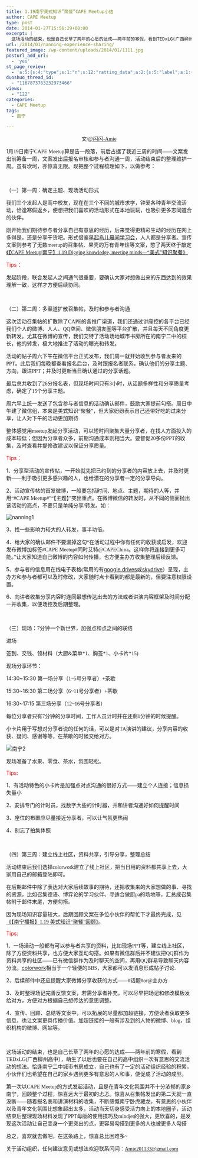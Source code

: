 ```yaml
---
title: 1.19南宁美式知识”聚餐”CAPE Meetup小结
author: CAPE Meetup
type: post
date: 2014-01-27T15:56:29+00:00
excerpt: |
  这场活动的结束，也是自己长草了两年的心愿的达成——两年前的寒假，看到TEDxLG(广西柳州高中），萌生了以后也要在自己的高中组织一次有意思的交流活动的想法。恰逢南宁二中城市书房成立，自己也有了一定的活动组织经验的积累，小伙伴们也希望在自己的家乡遇到更多有意思的人和事，便促成了活动的成型。
url: /2014/01/nanning-experience-sharing/
featured_image: /wp-content/uploads/2014/01/1111.jpg
posturl_add_url:
  - 'yes'
st_page_review:
  - 'a:5:{s:4:"type";s:1:"n";s:12:"ratting_data";a:2:{s:5:"label";a:1:{i:0;s:0:"";}s:5:"score";a:1:{i:0;s:1:"0";}}s:7:"postion";s:2:"tl";s:5:"title";s:0:"";s:11:"score_label";s:0:"";}'
duoshuo_thread_id:
  - "1167873763232973466"
views:
  - "122"
categories:
  - CAPE Meetup
tags:
  - 南宁

---
```

<p style="text-align: center;">
  文<span style="font-family: 'Times New Roman';">/<a href="http://weibo.com/1696816107/profile" target="_blank">@</a></span><span style="font-family: 宋体;"><a href="http://weibo.com/1696816107/profile" target="_blank">闪闪-Amie</a></span>
</p>

1<span style="font-family: 宋体;">月</span><span style="font-family: 'Times New Roman';">19</span><span style="font-family: 宋体;">日南宁</span><span style="font-family: 'Times New Roman';">CAPE Meetup</span><span style="font-family: 宋体;">算是告一段落，前后占据了我近三周的时间</span><span style="font-family: 'Times New Roman';">——</span><span style="font-family: 宋体;">文案发出前筹备一周，文案发出后报名审核和参与者沟通一周，活动结束后的整理维护一周。虽有坎坷，亦惊喜无限。现把整个过程梳理如下，以做参考：</span>

&nbsp;

（一）第一周：确定主题、现场活动形式

我们三个发起人是高中校友，现在在三个不同的城市求学，钟爱各种青年交流活动，恰逢寒假返乡，便想把我们喜欢的活动形式在本地玩玩，也吸引更多志同道合的伙伴。

刚开始我们期待参与者分享自己有意思的经历，后来觉得更精彩生动的经历在网上多得是，还是分享干货吧。形式借鉴[早起鸟儿晨间学习会][1]，人人都是分享者。宣传文案则参考了无数<span style="font-family: 'Times New Roman';">meetup</span><span style="font-family: 宋体;">的召集帖、果壳的万有青年烩等文案，憋了两天终于敲定</span>[《【<span style="font-family: 'Times New Roman';">CAPE Meetup|</span><span style="font-family: 宋体;">南宁】</span><span style="font-family: 'Times New Roman';">1.19 Digging knowledge, meeting minds—“</span><span style="font-family: 宋体;">美式</span><span style="font-family: 'Times New Roman';">”</span><span style="font-family: 宋体;">知识聚餐》</span>][2]

<span style="color: #ff0000;">Tips<span style="font-family: 宋体;">：</span></span>

发起阶段，联合发起人之间通气很重要，要确认大家对想做出来的东西达到的效果理解一致，这样才方便后续协同。

&nbsp;

（二）第二周：多渠道扩散召集帖，及时和参与者沟通

这次活动召集帖的扩散除了<span style="font-family: 'Times New Roman';">CAPE</span><span style="font-family: 宋体;">的各推广渠道，我们还通过讲座控的各平台已经我们个人的微博、人人、</span><span style="font-family: 'Times New Roman';">QQ</span><span style="font-family: 宋体;">空间、微信朋友圈等平台扩散，并且每天不同角度更新转发。尤其在微博的宣传，我们艾特了活动场地城市书房所在的南宁二中的校长，他的转发，极大地推进了活动的曝光和转发。</span>

活动的帖子周六下午在微信平台正式发布，我们周一就开始收到参与者发来的<span style="font-family: 'Times New Roman';">PPT</span><span style="font-family: 宋体;">。此后我们每晚都查看报名后台，及时跟报名者联系，确认他们的分享主题、方向，跟进</span><span style="font-family: 'Times New Roman';">PPT</span><span style="font-family: 宋体;">；并及时更新当日确认通过的分享话题。</span>

最后总共收到了<span style="font-family: 'Times New Roman';">26</span><span style="font-family: 宋体;">分报名表，但现场时间只有</span><span style="font-family: 'Times New Roman';">3</span><span style="font-family: 宋体;">小时，从话题多样性和分享质量考虑，确定了</span><span style="font-family: 'Times New Roman';">15</span><span style="font-family: 宋体;">个分享主题。</span>

周六早上统一发送了包含参与者信息的活动确认邮件，鼓励大家提前勾搭。周日中午建了微信组，本来是美式知识<span style="font-family: 'Times New Roman';">“</span><span style="font-family: 宋体;">聚餐</span><span style="font-family: 'Times New Roman';">”</span><span style="font-family: 宋体;">，但大家纷纷表示自己还带好吃的过来分享，让人对下午的活动更加期待</span><span style="font-family: 'Times New Roman';">🙂</span>

整体感觉用<span style="font-family: 'Times New Roman';">meetup</span><span style="font-family: 宋体;">发起分享活动，可以短时间聚集大量分享者，在找人方面投入的成本较低；但因为分享者众多，前期沟通成本则相当大。要督促</span><span style="font-family: 'Times New Roman';">20</span><span style="font-family: 宋体;">多份</span><span style="font-family: 'Times New Roman';">PPT</span><span style="font-family: 宋体;">的收集，及时查看并提修改建议以保证分享质量。</span>

<span style="color: #ff0000;">Tips<span style="font-family: 宋体;">：</span></span>

1<span style="font-family: 宋体;">、分享型活动的宣传帖，一开始就先把已约到的分享者的内容放上去，并及时更新</span><span style="font-family: 'Times New Roman';">——</span><span style="font-family: 宋体;">利于吸引更多感兴趣的人，也给潜在的分享者一定的分享导向。</span>

2<span style="font-family: 宋体;">、活动宣传帖的首发微博，一般要包括时间、地点、主题，期待的人等，并用</span><span style="font-family: 'Times New Roman';">“#CAPE Meetup#”“</span><span style="font-family: 宋体;">【主题】</span><span style="font-family: 'Times New Roman';">”</span><span style="font-family: 宋体;">突出重点。在微博微信的转发时，从不同的侧面抛出该活动的亮点，不要只是单纯分享</span><span style="font-family: 'Times New Roman';">/</span><span style="font-family: 宋体;">转发。如：</span>

<img alt="nanning1" src="http://pic.yupoo.com/chenluaihr_v/DuBuZ2xr/custom.jpg" data-pinit="registered" /> 

3<span style="font-family: 宋体;">、找一些影响力较大的人转发，事半功倍。</span>

4<span style="font-family: 宋体;">、给大家的确认邮件不要漏掉这句</span><span style="font-family: 'Times New Roman';">“</span><span style="font-family: 宋体;">在活动过程中你有任何的收获或启发，欢迎发布微博加标签</span><span style="font-family: 'Times New Roman';">#CAPE Meetup#</span><span style="font-family: 宋体;">同时艾特</span><span style="font-family: 'Times New Roman';">@CAPEChina</span><span style="font-family: 宋体;">。这样你将连接到更多可能。</span><span style="font-family: 'Times New Roman';">”</span><span style="font-family: 宋体;">让大家知道自己微博的内容如何传播，也方便主办方收集整理后续反馈。</span>

5<span style="font-family: 宋体;">、参与者的信息用在线电子表格</span><span style="font-family: 'Times New Roman';">(</span><span style="font-family: 宋体;">常用的有</span>[google drives][3]或[skydrive][4]）呈现，主办方和参与者都可以及时修改，大家随时点卡看到的都是最新的，但要注意权限设置。

6<span style="font-family: 宋体;">、向讲者收集分享内容时连同最想传达出去的方法或者讲演内容框架及时间分配一并收集，以便场控及后期整理。</span>

&nbsp;

（三）现场：<span style="font-family: 'Times New Roman';">7</span><span style="font-family: 宋体;">分钟一个新世界，加强点和点之间的联结</span>

进场

签到、交钱、领材料（大厨<span style="font-family: 'Times New Roman';">&</span><span style="font-family: 宋体;">菜单</span><span style="font-family: 'Times New Roman';">*1</span><span style="font-family: 宋体;">、胸签</span><span style="font-family: 'Times New Roman';">*1</span><span style="font-family: 宋体;">、小卡片</span><span style="font-family: 'Times New Roman';">*15)</span>

现场分享环节：

14:30~15:30 <span style="font-family: 宋体;">第一场分享（</span><span style="font-family: 'Times New Roman';">1~5</span><span style="font-family: 宋体;">号分享者）</span><span style="font-family: 'Times New Roman';">+</span><span style="font-family: 宋体;">茶歇</span>

15:30~16:30 <span style="font-family: 宋体;">第二场分享（</span><span style="font-family: 'Times New Roman';">6~11</span><span style="font-family: 宋体;">号分享者）</span><span style="font-family: 'Times New Roman';">+</span><span style="font-family: 宋体;">茶歇</span>

16:30~17:15 <span style="font-family: 宋体;">第三场分享（</span><span style="font-family: 'Times New Roman';">12~16</span><span style="font-family: 宋体;">号分享者）</span>

每位分享者只有<span style="font-family: 'Times New Roman';">7</span><span style="font-family: 宋体;">分钟的分享时间，工作人员计时并在还剩</span><span style="font-family: 'Times New Roman';">1</span><span style="font-family: 宋体;">分钟的时候提醒。</span>

小卡片用于写想对分享者说的任何的话，可以是对<span style="font-family: 'Times New Roman';">TA</span><span style="font-family: 宋体;">演讲的建议，分享内容的收获、疑问、感谢等等，在茶歇的时候交给对方。</span>

<img alt="南宁2" src="http://pic.yupoo.com/chenluaihr_v/DuBuZube/custom.jpg" data-pinit="registered" /> 

现场准备了水果、零食、茶水，氛围轻松。

<span style="color: #ff0000;">Tips:</span>

1<span style="font-family: 宋体;">、有活动特色的小卡片是加强点对点沟通的很好方式</span><span style="font-family: 'Times New Roman';">——</span><span style="font-family: 宋体;">建立个人连接；信息损失量小</span>

2<span style="font-family: 宋体;">、安排专门的计时员，找数字大些的计时器，并和讲者沟通好如何提醒时间</span>

3<span style="font-family: 宋体;">、座位的布置应尽量接近分享者，可以让气氛更热闹</span>

4<span style="font-family: 宋体;">、别忘了拍集体照</span>

&nbsp;

（四）第三周：建立线上社区，资料共享，引导分享，整理总结

活动结束后我们选择<span style="font-family: 'Times New Roman';">colorwork</span><span style="font-family: 宋体;">建立了线上社区，把当日用的资料都共享上去，大家用自己的邮箱登陆即可。</span>

在后期邮件中除了表达对大家后续故事的期待，还把收集来的大家想做的事、寻找的资源，比如召集德语、博弈论的学习伙伴、寻适合做厨<span style="font-family: 'Times New Roman';">pa</span><span style="font-family: 宋体;">的场地等，汇总成召集帖附于邮件末尾，方便勾搭。</span>

因为现场知识容量较大，后期回顾文案在多位小伙伴的帮忙下才最终完成，见<a href="http://hicape.com/2014/01/nanning-meetup-review-2/" target="_blank">《【南宁播报】<span style="font-family: 'Times New Roman';">1.19 </span><span style="font-family: 宋体;">美式知识</span><span style="font-family: 'Times New Roman';">“</span><span style="font-family: 宋体;">聚餐</span><span style="font-family: 'Times New Roman';">”</span><span style="font-family: 宋体;">回顾》</span></a>。

<span style="color: #ff0000;">Tips:</span>

1<span style="font-family: 宋体;">、一场活动一般都有可以参与者共享的资料，比如现场</span><span style="font-family: 'Times New Roman';">PPT</span><span style="font-family: 宋体;">等，建立线上社区，除了方便资料共享，也方便大家互动勾搭。如果有微信群后并不建议把</span><span style="font-family: 'Times New Roman';">QQ</span><span style="font-family: 宋体;">群作为资料共享的社区</span><span style="font-family: 'Times New Roman';">——</span><span style="font-family: 宋体;">已有微信群作为及时聊天的空间，再用</span><span style="font-family: 'Times New Roman';">QQ</span><span style="font-family: 宋体;">群易导致聊天内容分流。</span>[colorwork][5]相当于一个轻便的<span style="font-family: 'Times New Roman';">BBS</span><span style="font-family: 宋体;">，大家都可以发消息形成帖子讨论</span><span style="font-family: 'Times New Roman';">.</span>

2<span style="font-family: 宋体;">、后续邮件中还应提醒大家微博分享收获的方式</span><span style="font-family: 'Times New Roman';">——#</span><span style="font-family: 宋体;">话题</span><span style="font-family: 'Times New Roman';">#or@</span><span style="font-family: 宋体;">主办方</span>

3<span style="font-family: 宋体;">、及时整理场记完善反馈文案，若需分享者补充，可以尽早把场记和修改模板发给对方，方便对方根据自己想传达的意思调整。</span>

4<span style="font-family: 宋体;">、宣传、回顾、总结等文案中，可以拓展的尽量都加超链接，方便读者获取更多信息，也让文案更具传播价值。加超链接的一般有涉及到的人物的微博、</span><span style="font-family: 'Times New Roman';">blog</span><span style="font-family: 宋体;">，组织机构的微博、网站等。</span>

&nbsp;

这场活动的结束，也是自己长草了两年的心愿的达成<span style="font-family: 'Times New Roman';">——</span><span style="font-family: 宋体;">两年前的寒假，看到</span><span style="font-family: 'Times New Roman';">TEDxLG(</span><span style="font-family: 宋体;">广西柳州高中），萌生了以后也要在自己的高中组织一次有意思的交流活动的想法。恰逢南宁二中城市书房成立，自己也有了一定的活动组织经验的积累，小伙伴们也希望在自己的家乡遇到更多有意思的人和事，便促成了活动的成型。</span>

第一次以<span style="font-family: 'Times New Roman';">CAPE Meetup</span><span style="font-family: 宋体;">的方式发起活动，且是在青年文化氛围并不十分浓郁的家乡南宁，回顾整个过程，惊喜远大于最初的忐忑。惊喜从召集帖发出的第二天就一直没断</span><span style="font-family: 'Times New Roman';">——</span><span style="font-family: 宋体;">随着报名表和讲演材料的收集，不断感慨南宁卧虎藏龙，有意思的小伙伴以及青年文化氛围比想象超出太多，活动当天切身感受活力向上的本地圈子，活动结束后整理现场材料发现了</span><span style="font-family: 'Times New Roman';">PPT</span><span style="font-family: 宋体;">母版的使用技巧及</span><span style="font-family: 'Times New Roman';">mindjet</span><span style="font-family: 宋体;">的强大，更欣喜的，是发现这次活动让自己变身一个更突出的点，更容易勾搭到更多的人也被更多人勾搭</span><span style="font-family: 'Times New Roman';">🙂</span>

总之，喜欢就去做吧，在这条路上，惊喜总比困难多<span style="font-family: 'Times New Roman';">~</span>

关于活动组织，任何建议意见或想法欢迎联系闪闪：<span style="font-family: 'Times New Roman';">Amie201133@gmail.com</span>

 [1]: http://www.dijiuke.com/class/view/0000hCa
 [2]: http://hicape.com/ai1ec_event/nanning-1/?instance_id=146
 [3]: https://drive.google.com/
 [4]: https://skydrive.live.com/
 [5]: http://www.colorwork.com/#